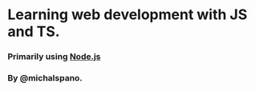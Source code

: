 # Learning web development with JS and TS.
### Primarily using [Node.js][NODE-JS]
### By @michalspano.

<!-- REFS -->
[NODE-JS]: https://nodejs.org/en/

